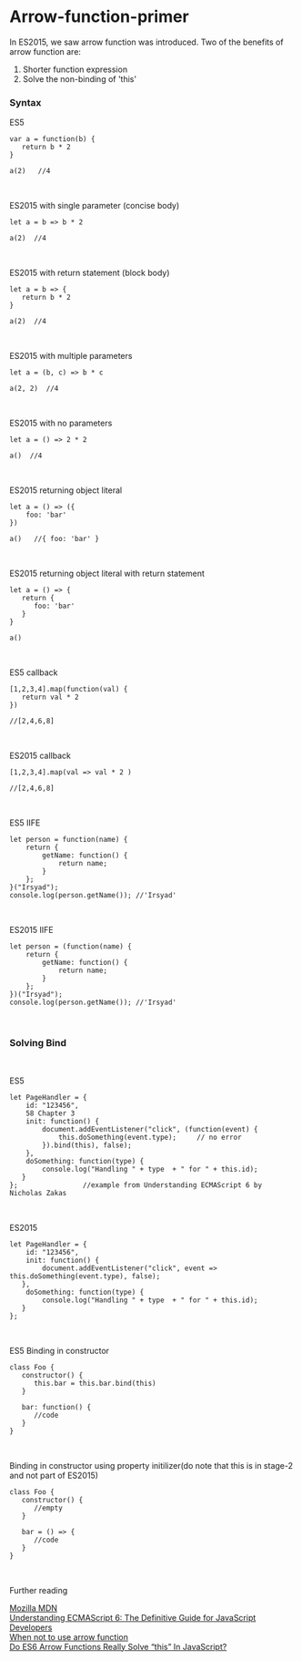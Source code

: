 # Arrow-function-primer

In ES2015, we saw arrow function was introduced. Two of the benefits of arrow function are:

1. Shorter function expression
2. Solve the non-binding of 'this'

### Syntax

ES5
<br>

``` 
var a = function(b) {
   return b * 2
}

a(2)   //4
```
<br>


ES2015 with single parameter (concise body)
<br>


```
let a = b => b * 2

a(2)  //4
```
<br>


ES2015 with return statement (block body)
<br>


```
let a = b => {
   return b * 2
}

a(2)  //4
```
<br>


ES2015 with multiple parameters
<br>


```
let a = (b, c) => b * c 

a(2, 2)  //4
```
<br>


ES2015 with no parameters
<br>


```
let a = () => 2 * 2 

a()  //4
```
<br>


ES2015 returning object literal
<br>


```
let a = () => ({
    foo: 'bar'
})

a()   //{ foo: 'bar' }
```
<br>


ES2015 returning object literal with return statement
<br>


```
let a = () => {
   return {
      foo: 'bar'
   }
}

a()
```
<br>


ES5 callback 
<br>


```
[1,2,3,4].map(function(val) {
   return val * 2
})

//[2,4,6,8]
```
<br>


ES2015 callback 
<br>


```
[1,2,3,4].map(val => val * 2 )

//[2,4,6,8]
```
<br>

ES5 IIFE 
<br>


```
let person = function(name) {
    return {
        getName: function() {
            return name;
        }
    };
}("Irsyad");
console.log(person.getName()); //'Irsyad'
```
<br>

ES2015 IIFE
<br>


```
let person = (function(name) {
    return {
        getName: function() {
            return name;
        }
    };
})("Irsyad");
console.log(person.getName()); //'Irsyad'
```
<br>


### Solving Bind
<br>

ES5
<br>

```
let PageHandler = {
    id: "123456",
    58 Chapter 3
    init: function() {
        document.addEventListener("click", (function(event) {
            this.doSomething(event.type);     // no error
        }).bind(this), false);
    },
    doSomething: function(type) {
        console.log("Handling " + type  + " for " + this.id);
   } 
};                //example from Understanding ECMAScript 6 by Nicholas Zakas

```
<br>


ES2015
<br>


```
let PageHandler = {
    id: "123456",
    init: function() {
        document.addEventListener("click", event => this.doSomething(event.type), false);
   },
    doSomething: function(type) {
        console.log("Handling " + type  + " for " + this.id);
   } 
};

```
<br>


ES5 Binding in constructor
<br>

```
class Foo {
   constructor() {
      this.bar = this.bar.bind(this)
   }
   
   bar: function() {
      //code
   }
}
```
<br>


Binding in constructor using property initilizer(do note that this is in stage-2 and not part of ES2015)
<br>


```
class Foo {
   constructor() {
      //empty
   }
   
   bar = () => {
      //code
   }
}
```
<br>


Further reading

[Mozilla MDN](https://developer.mozilla.org/en/docs/Web/JavaScript/Reference/Functions/Arrow_functions)
<br>
[Understanding ECMAScript 6: The Definitive Guide for JavaScript Developers](https://www.amazon.com/Understanding-ECMAScript-Definitive-JavaScript-Developers/dp/1593277571/ref=sr_1_1?s=books&ie=UTF8&qid=1493735907&sr=1-1&keywords=understanding+ecmascript+6)
<br>
[When not to use arrow function](https://rainsoft.io/when-not-to-use-arrow-functions-in-javascript/)
<br>
[Do ES6 Arrow Functions Really Solve “this” In JavaScript?](https://derickbailey.com/2015/09/28/do-es6-arrow-functions-really-solve-this-in-javascript/)

